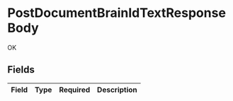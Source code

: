 # PostDocumentBrainIdTextResponseBody

OK


## Fields

| Field       | Type        | Required    | Description |
| ----------- | ----------- | ----------- | ----------- |